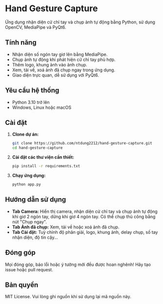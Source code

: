 # Hand Gesture Capture

Ứng dụng nhận diện cử chỉ tay và chụp ảnh tự động bằng Python, sử dụng OpenCV, MediaPipe và PyQt6.

## Tính năng

- Nhận diện số ngón tay giơ lên bằng MediaPipe.
- Chụp ảnh tự động khi phát hiện cử chỉ tay phù hợp.
- Thêm logo, khung ảnh vào ảnh chụp.
- Xem, tải về, xoá ảnh đã chụp ngay trong ứng dụng.
- Giao diện trực quan, dễ sử dụng với PyQt6.

## Yêu cầu hệ thống

- Python 3.10 trở lên
- Windows, Linux hoặc macOS

## Cài đặt

1. **Clone dự án:**
    ```sh
    git clone https://github.com/ntdung2212/hand-gesture-capture.git
    cd hand-gesture-capture
    ```

2. **Cài đặt các thư viện cần thiết:**
    ```sh
    pip install -r requirements.txt
    ```

3. **Chạy ứng dụng:**
    ```sh
    python app.py
    ```

## Hướng dẫn sử dụng

- **Tab Camera:** Hiển thị camera, nhận diện cử chỉ tay và chụp ảnh tự động khi giơ 2 ngón tay, dừng khi giơ 4 ngón tay. Có thể chụp thủ công bằng nút "Chụp ngay".
- **Tab Ảnh đã chụp:** Xem, tải về hoặc xoá ảnh đã chụp.
- **Tab Cài đặt:** Tuỳ chỉnh độ phân giải, logo, khung ảnh, delay chụp, số tay nhận diện, độ tin cậy...

## Đóng góp

Mọi đóng góp, báo lỗi hoặc ý tưởng mới đều được hoan nghênh! Hãy tạo issue hoặc pull request.

## Bản quyền

MIT License. Vui lòng ghi nguồn khi sử dụng lại mã nguồn này.
